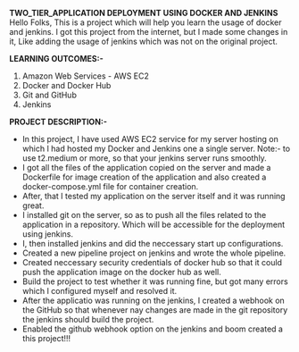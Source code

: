 **TWO_TIER_APPLICATION DEPLOYMENT USING DOCKER AND JENKINS**
Hello Folks,
This is a project which will help you learn the usage of docker and jenkins. I got this project from the internet, but I made some changes in it, Like adding the usage of jenkins which was not on the original project.

**LEARNING OUTCOMES:-**
1. Amazon Web Services - AWS EC2
2. Docker and Docker Hub
3. Git and GitHub
4. Jenkins

**PROJECT DESCRIPTION:-**
- In this project, I have used AWS EC2 service for my server hosting on which I had hosted my Docker and Jenkins one a single server. Note:- to use t2.medium or more, so that your jenkins server runs smoothly.
- I got all the files of the application copied on the server and made a Dockerfile for image creation of the application and also created a docker-compose.yml file for container creation.
- After, that I tested my application on the server itself and it was running great.
- I installed git on the server, so as to push all the files related to the application in a repository. Which will be accessible for the deployment using jenkins.
- I, then installed jenkins and did the neccessary start up configurations.
- Created a new pipeline project on jenkins and wrote the whole pipeline.
- Created neccessary security credentials of docker hub so that it could push the application image on the docker hub as well.
- Build the project to test whether it was running fine, but got many errors which I configured myself and resolved it.
- After the applicatio was running on the jenkins, I created a webhook on the GitHub so that whenever nay changes are made in the git repository the jenkins should  build the project.
- Enabled the github webhook option on the jenkins and boom created a this project!!!  
